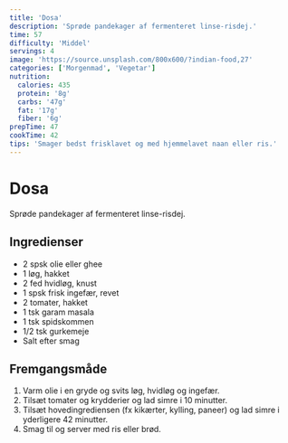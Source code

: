 ```yaml
---
title: 'Dosa'
description: 'Sprøde pandekager af fermenteret linse-risdej.'
time: 57
difficulty: 'Middel'
servings: 4
image: 'https://source.unsplash.com/800x600/?indian-food,27'
categories: ['Morgenmad', 'Vegetar']
nutrition:
  calories: 435
  protein: '8g'
  carbs: '47g'
  fat: '17g'
  fiber: '6g'
prepTime: 47
cookTime: 42
tips: 'Smager bedst frisklavet og med hjemmelavet naan eller ris.'
---
```


# Dosa

Sprøde pandekager af fermenteret linse-risdej.

## Ingredienser

- 2 spsk olie eller ghee  
- 1 løg, hakket  
- 2 fed hvidløg, knust  
- 1 spsk frisk ingefær, revet  
- 2 tomater, hakket  
- 1 tsk garam masala  
- 1 tsk spidskommen  
- 1/2 tsk gurkemeje  
- Salt efter smag

## Fremgangsmåde

1. Varm olie i en gryde og svits løg, hvidløg og ingefær.
2. Tilsæt tomater og krydderier og lad simre i 10 minutter.
3. Tilsæt hovedingrediensen (fx kikærter, kylling, paneer) og lad simre i yderligere 42 minutter.
4. Smag til og server med ris eller brød.
